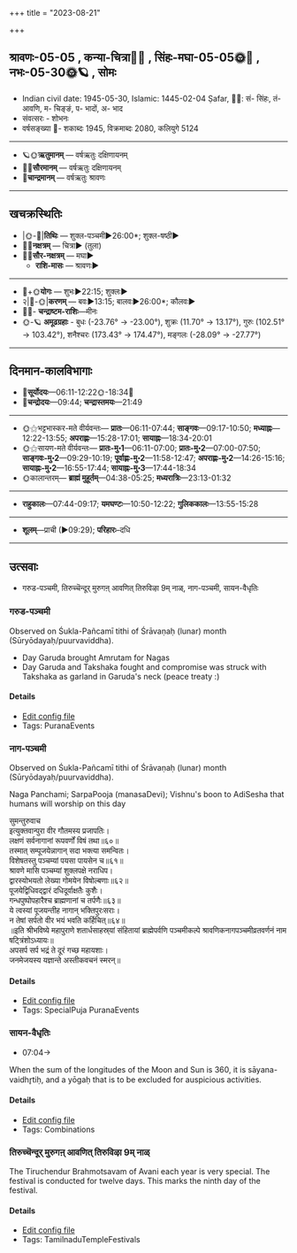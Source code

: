 +++
title = "2023-08-21"

+++
## श्रावणः-05-05  ,  कन्या-चित्रा🌛🌌  ,  सिंहः-मघा-05-05🌞🌌  ,  नभः-05-30🌞🪐  ,  सोमः
- Indian civil date: 1945-05-30, Islamic: 1445-02-04 Ṣafar, 🌌🌞: सं- सिंहः, तं- आवणि, म- चिङ्ङं, प- भादों, अ- भाद
- संवत्सरः - शोभनः
- वर्षसङ्ख्या 🌛- शकाब्दः 1945, विक्रमाब्दः 2080, कलियुगे 5124
___________________
- 🪐🌞**ऋतुमानम्** — वर्षऋतुः दक्षिणायनम्
- 🌌🌞**सौरमानम्** — वर्षऋतुः दक्षिणायनम्
- 🌛**चान्द्रमानम्** — वर्षऋतुः श्रावणः
___________________


## खचक्रस्थितिः
- |🌞-🌛|**तिथिः** — शुक्ल-पञ्चमी►26:00*; शुक्ल-षष्ठी►  
- 🌌🌛**नक्षत्रम्** — चित्रा► (तुला)  
- 🌌🌞**सौर-नक्षत्रम्** — मघा►  
  - **राशि-मासः** — श्रावणः► 
___________________
- 🌛+🌞**योगः** — शुभः►22:15; शुक्लः►  
- २|🌛-🌞|**करणम्** — बवः►13:15; बालवः►26:00*; कौलवः►  
- 🌌🌛- **चन्द्राष्टम-राशिः**—मीनः  
- 🌞-🪐 **अमूढग्रहाः** - बुधः (-23.76° → -23.00°), शुक्रः (11.70° → 13.17°), गुरुः (102.51° → 103.42°), शनैश्चरः (173.43° → 174.47°), मङ्गलः (-28.09° → -27.77°)
___________________


## दिनमान-कालविभागाः
- 🌅**सूर्योदयः**—06:11-12:22🌞️-18:34🌇  
- 🌛**चन्द्रोदयः**—09:44; **चन्द्रास्तमयः**—21:49  
___________________
- 🌞⚝भट्टभास्कर-मते वीर्यवन्तः— **प्रातः**—06:11-07:44; **साङ्गवः**—09:17-10:50; **मध्याह्नः**—12:22-13:55; **अपराह्णः**—15:28-17:01; **सायाह्नः**—18:34-20:01  
- 🌞⚝सायण-मते वीर्यवन्तः— **प्रातः-मु॰1**—06:11-07:00; **प्रातः-मु॰2**—07:00-07:50; **साङ्गवः-मु॰2**—09:29-10:19; **पूर्वाह्णः-मु॰2**—11:58-12:47; **अपराह्णः-मु॰2**—14:26-15:16; **सायाह्नः-मु॰2**—16:55-17:44; **सायाह्नः-मु॰3**—17:44-18:34  
- 🌞कालान्तरम्— **ब्राह्मं मुहूर्तम्**—04:38-05:25; **मध्यरात्रिः**—23:13-01:32  
___________________
- **राहुकालः**—07:44-09:17; **यमघण्टः**—10:50-12:22; **गुलिककालः**—13:55-15:28  
___________________
- **शूलम्**—प्राची (►09:29); **परिहारः**–दधि  
___________________

## उत्सवाः
- गरुड-पञ्चमी, तिरुच्चॆन्दूर् मुरुगऩ् आवणित् तिरुविऴा 9म् नाळ्, नाग-पञ्चमी, सायन-वैधृतिः
### गरुड-पञ्चमी

Observed on Śukla-Pañcamī tithi of Śrāvaṇaḥ (lunar) month (Sūryōdayaḥ/puurvaviddha). 

* Day Garuda brought Amrutam for Nagas
* Day Garuda and Takshaka fought and compromise was struck with Takshaka as garland in Garuda's neck (peace treaty :)

#### Details
- [Edit config file](https://github.com/jyotisham/adyatithi/blob/master/devatA/vaiShNava/lunar_month/tithi/05/05/garuDa-paJcamI.toml)
- Tags: PuranaEvents


### नाग-पञ्चमी

Observed on Śukla-Pañcamī tithi of Śrāvaṇaḥ (lunar) month (Sūryōdayaḥ/puurvaviddha). 

Naga Panchami; SarpaPooja (manasaDevi); Vishnu's boon to AdiSesha that humans will worship on this day

सुमन्तुरुवाच  
इत्युक्तवान्पुरा वीर गौतमस्य प्रजापतिः।  
लक्षणं सर्वनागानां रूपवर्णों विषं तथा॥६०॥  
तस्मात् सम्पूजयेन्नागान् सदा भक्त्या समन्वितः।  
विशेषतस्तु पञ्चम्यां पयसा पायसेन च॥६१॥  
श्रावणे मासि पञ्चम्यां शुक्लपक्षे नराधिप।  
द्वारस्योभयतो लेख्या गोमयेन विषोल्बणाः॥६२॥  
पूजयेद्विधिवद्द्वारं दधिदूर्वाक्षतैः कुशैः।  
गन्धपुष्पोपहारैश्च ब्राह्मणानां च तर्पणैः॥६३॥  
ये त्वस्यां पूजयन्तीह नागान् भक्तिपुरःसराः।  
न तेषां सर्पतो वीर भयं भवति कर्हिचित्॥६४॥  
॥इति श्रीभविष्ये महापुराणे शतार्धसाहस्र्यां संहितायां ब्राह्मेपर्वणि पञ्चमीकल्पे श्रावणिकनागपञ्चमीव्रतवर्णनं नाम षट्त्रिंशोऽध्यायः॥  
अपसर्प सर्प भद्रं ते दूरं गच्छ महायशाः।  
जनमेजयस्य यज्ञान्ते अस्तीकवचनं स्मरन्॥



#### Details
- [Edit config file](https://github.com/jyotisham/adyatithi/blob/master/devatA/misc-fauna/lunar_month/tithi/05/05/nAga-paJcamI.toml)
- Tags: SpecialPuja PuranaEvents


### सायन-वैधृतिः
- 07:04→



When the sum of the longitudes of the Moon and Sun is 360, it is sāyana-vaidhr̥tiḥ, and a yōgaḥ that is to be excluded for auspicious activities.

#### Details
- [Edit config file](https://github.com/jyotisham/adyatithi/blob/master/time_focus/misc_combinations/description_only/sAyana-vaidhRtiH.toml)
- Tags: Combinations


### तिरुच्चॆन्दूर् मुरुगऩ् आवणित् तिरुविऴा 9म् नाळ्



The Tiruchendur Brahmotsavam of Avani each year is very special. The festival is conducted for twelve days. This marks the ninth day of the festival.

#### Details
- [Edit config file](https://github.com/jyotisham/adyatithi/blob/master/temples/Tamil/relative_event/tiruccendUr_AvaNit_tiruvizhA_nir2aivu/offset__-3/tiruccendUr_murugan2_AvaNit_tiruvizhA_%23%239%23%23m_nAL.toml)
- Tags: TamilnaduTempleFestivals


